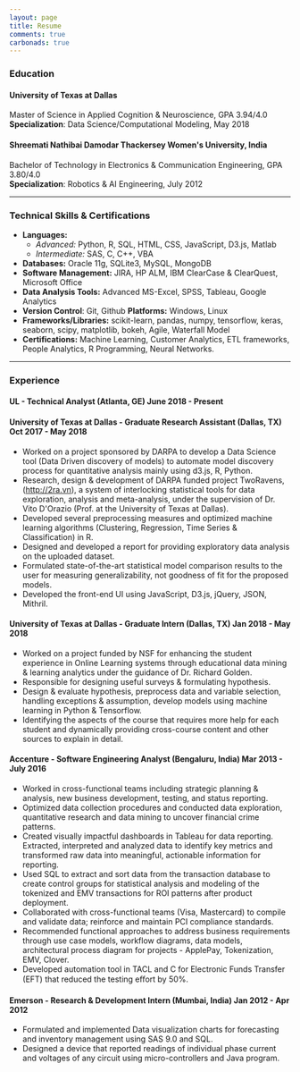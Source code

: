```yaml
---
layout: page
title: Resume
comments: true
carbonads: true
---
```


### Education

#### <span class="fa fa-graduation-cap about-icon"></span>  University of Texas at Dallas 

Master of Science in Applied Cognition & Neuroscience, GPA 3.94/4.0   
**Specialization**: Data Science/Computational Modeling, May 2018

#### <span class="fa fa-graduation-cap about-icon"></span>  Shreemati Nathibai Damodar Thackersey Women's University, India 

Bachelor of Technology in Electronics & Communication Engineering, GPA 3.80/4.0   
**Specialization**: Robotics & AI Engineering, July 2012

---

### Technical Skills & Certifications

- **Languages:** 
  - *Advanced:* Python, R, SQL, HTML, CSS, JavaScript, D3.js, Matlab 
  - *Intermediate:* SAS, C, C++, VBA
- **Databases:** Oracle 11g, SQLite3, MySQL, MongoDB                           
- **Software Management:** JIRA, HP ALM, IBM ClearCase & ClearQuest, Microsoft Office  
- **Data Analysis Tools:** Advanced MS-Excel, SPSS, Tableau, Google Analytics  
- **Version Control**: Git, Github    **Platforms:** Windows, Linux  
- **Frameworks/Libraries:** scikit-learn, pandas, numpy, tensorflow, keras, seaborn, scipy, matplotlib, bokeh, Agile, Waterfall Model  
- **Certifications:** Machine Learning, Customer Analytics, ETL frameworks, People Analytics, R Programming, Neural Networks.

---

### Experience

#### <span class="fa fa-briefcase about-icon"></span>  UL - Technical Analyst          (Atlanta, GE)   June 2018 - Present

#### <span class="fa fa-briefcase about-icon"></span>  University of Texas at Dallas - Graduate Research Assistant          (Dallas, TX)   Oct 2017 - May 2018
- Worked on a project sponsored by DARPA to develop a Data Science tool (Data Driven discovery of models) to automate model discovery process for quantitative analysis mainly using d3.js, R, Python.
- Research, design & development of DARPA funded project TwoRavens, (http://2ra.vn), a system of interlocking statistical tools for data exploration, analysis and meta-analysis, under the supervision of Dr. Vito D'Orazio (Prof. at the University of Texas at Dallas). 
- Developed several preprocessing measures and optimized machine learning algorithms (Clustering, Regression, Time Series & Classification) in R. 
- Designed and developed a report for providing exploratory data analysis on the uploaded dataset.
- Formulated state-of-the-art statistical model comparison results to the user for measuring generalizability, not goodness of fit for the proposed models. 
- Developed the front-end UI using JavaScript, D3.js, jQuery, JSON, Mithril.


#### <span class="fa fa-briefcase about-icon"></span>  University of Texas at Dallas - Graduate Intern          (Dallas, TX)   Jan 2018 - May 2018
- Worked on a project funded by NSF for enhancing the student experience in Online Learning systems through educational data mining & learning analytics under the guidance of Dr. Richard Golden.
- Responsible for designing useful surveys & formulating hypothesis.  
- Design & evaluate hypothesis, preprocess data and variable selection, handling exceptions & assumption, develop models using machine learning in Python & Tensorflow.  
- Identifying the aspects of the course that requires more help for each student and dynamically providing cross-course content and other sources to explain in detail. 


#### <span class="fa fa-briefcase about-icon"></span>  Accenture - Software Engineering Analyst          (Bengaluru, India)   Mar 2013 - July 2016
- Worked in cross-functional teams including strategic planning & analysis, new business development, testing, and status reporting.
- Optimized data collection procedures and conducted data exploration, quantitative research and data mining to uncover financial crime patterns.
- Created visually impactful dashboards in Tableau for data reporting. Extracted, interpreted and analyzed data to identify key metrics and transformed raw data into meaningful, actionable information for reporting.  
- Used SQL to extract and sort data from the transaction database to create control groups for statistical analysis and modeling of the tokenized and EMV transactions for ROI patterns after product deployment.  
- Collaborated with cross-functional teams (Visa, Mastercard) to compile and validate data; reinforce and maintain PCI compliance standards. 
- Recommended functional approaches to address business requirements through use case models, workflow diagrams, data models, architectural process diagram for projects - ApplePay, Tokenization, EMV, Clover. 
- Developed automation tool in TACL and C for Electronic Funds Transfer (EFT) that reduced the testing eﬀort by 50%.


#### <span class="fa fa-briefcase about-icon"></span>  Emerson - Research & Development Intern          (Mumbai, India)   Jan 2012 - Apr 2012

-  Formulated and implemented Data visualization charts for forecasting and inventory management using SAS 9.0 and SQL.
-  Designed a device that reported readings of individual phase current and voltages of any circuit using micro-controllers and Java program. 
